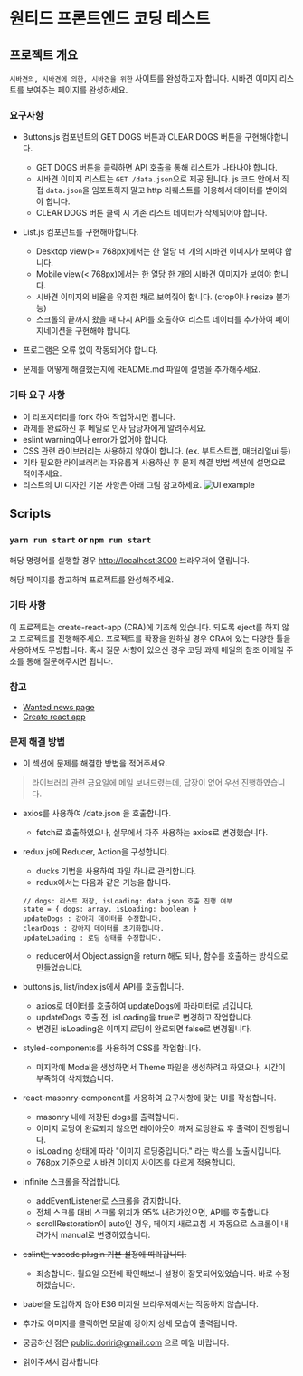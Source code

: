 # 원티드 프론트엔드 코딩 테스트

## 프로젝트 개요

`시바견의, 시바견에 의한, 시바견을 위한` 사이트를 완성하고자 합니다.
시바견 이미지 리스트를 보여주는 페이지를 완성하세요.

### 요구사항

- Buttons.js 컴포넌트의 GET DOGS 버튼과 CLEAR DOGS 버튼을 구현해야합니다.

  - GET DOGS 버튼을 클릭하면 API 호출을 통해 리스트가 나타나야 합니다.
  - 시바견 이미지 리스트는 `GET /data.json`으로 제공 됩니다. js 코드 안에서 직접 `data.json`을 임포트하지 말고 http 리퀘스트를 이용해서 데이터를 받아와야 합니다.
  - CLEAR DOGS 버튼 클릭 시 기존 리스트 데이터가 삭제되어야 합니다.

- List.js 컴포넌트를 구현해아합니다.

  - Desktop view(>= 768px)에서는 한 열당 네 개의 시바견 이미지가 보여야 합니다.
  - Mobile view(< 768px)에서는 한 열당 한 개의 시바견 이미지가 보여야 합니다.
  - 시바견 이미지의 비율을 유지한 채로 보여줘야 합니다. (crop이나 resize 불가능)
  - 스크롤의 끝까지 왔을 때 다시 API를 호출하여 리스트 데이터를 추가하여 페이지네이션을 구현해야 합니다.

- 프로그램은 오류 없이 작동되어야 합니다.
- 문제를 어떻게 해결했는지에 README.md 파일에 설명을 추가해주세요.

### 기타 요구 사항

- 이 리포지터리를 fork 하여 작업하시면 됩니다.
- 과제를 완료하신 후 메일로 인사 담당자에게 알려주세요.
- eslint warning이나 error가 없어야 합니다.
- CSS 관련 라이브러리는 사용하지 않아야 합니다. (ex. 부트스트랩, 매터리얼ui 등)
- 기타 필요한 라이브러리는 자유롭게 사용하신 후 문제 해결 방법 섹션에 설명으로 적어주세요.
- 리스트의 UI 디자인 기본 사항은 아래 그림 참고하세요.
  ![UI example](https://s3.ap-northeast-2.amazonaws.com/wanted-public/sample.jpg)

## Scripts

### `yarn run start` or `npm run start`

해당 명령어를 실행할 경우 [http://localhost:3000](http://localhost:3000) 브라우저에 열립니다.

해당 페이지를 참고하며 프로젝트를 완성해주세요.

### 기타 사항

이 프로젝트는 create-react-app (CRA)에 기초해 있습니다. 되도록 eject를 하지 않고 프로젝트를 진행해주세요.
프로젝트를 확장을 원하실 경우 CRA에 있는 다양한 툴을 사용하셔도 무방합니다.
혹시 질문 사항이 있으신 경우 코딩 과제 메일의 참조 이메일 주소를 통해 질문해주시면 됩니다.

### 참고

- [Wanted news page](https://www.wanted.co.kr/news)
- [Create react app](https://facebook.github.io/create-react-app/)

### 문제 해결 방법

- 이 섹션에 문제를 해결한 방법을 적어주세요.

> 라이브러리 관련 금요일에 메일 보내드렸는데, 답장이 없어 우선 진행하였습니다.

- axios를 사용하여 /date.json 을 호출합니다.

  - fetch로 호출하였으나, 실무에서 자주 사용하는 axios로 변경했습니다.

- redux.js에 Reducer, Action을 구성합니다.

  - ducks 기법을 사용하여 파일 하나로 관리합니다.
  - redux에서는 다음과 같은 기능을 합니다.

  ```
  // dogs: 리스트 저장, isLoading: data.json 호출 진행 여부
  state = { dogs: array, isLoading: boolean }
  updateDogs : 강아지 데이터를 수정합니다.
  clearDogs : 강아지 데이터를 초기화합니다.
  updateLoading : 로딩 상태를 수정합니다.
  ```

  - reducer에서 Object.assign을 return 해도 되나, 함수를 호출하는 방식으로 만들었습니다.

- buttons.js, list/index.js에서 API를 호출합니다.

  - axios로 데이터를 호출하여 updateDogs에 파라미터로 넘깁니다.
  - updateDogs 호출 전, isLoading을 true로 변경하고 작업합니다.
  - 변경된 isLoading은 이미지 로딩이 완료되면 false로 변경됩니다.

- styled-components를 사용하여 CSS를 작업합니다.

  - 마지막에 Modal을 생성하면서 Theme 파일을 생성하려고 하였으나, 시간이 부족하여 삭제했습니다.

- react-masonry-component를 사용하여 요구사항에 맞는 UI를 작성합니다.

  - masonry 내에 저장된 dogs를 출력합니다.
  - 이미지 로딩이 완료되지 않으면 레이아웃이 깨져 로딩완료 후 출력이 진행됩니다.
  - isLoading 상태에 따라 "이미지 로딩중입니다." 라는 박스를 노출시킵니다.
  - 768px 기준으로 시바견 이미지 사이즈를 다르게 적용합니다.

- infinite 스크롤을 작업합니다.

  - addEventListener로 스크롤을 감지합니다.
  - 전체 스크롤 대비 스크롤 위치가 95% 내려가있으면, API를 호출합니다.
  - scrollRestoration이 auto인 경우, 페이지 새로고침 시 자동으로 스크롤이 내려가서 manual로 변경하였습니다.

- ~~eslint는 vscode plugin 기본 설정에 따라갑니다.~~

  - 죄송합니다. 월요일 오전에 확인해보니 설정이 잘못되어있었습니다. 바로 수정하겠습니다.

- babel을 도입하지 않아 ES6 미지원 브라우져에서는 작동하지 않습니다.
- 추가로 이미지를 클릭하면 모달에 강아지 상세 모습이 출력됩니다.

- 궁금하신 점은 public.doriri@gmail.com 으로 메일 바랍니다.
- 읽어주셔서 감사합니다.

